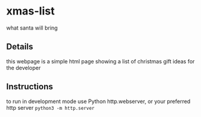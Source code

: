 # xmas-list

what santa will bring

## Details

this webpage is a simple html page showing a list of christmas gift ideas for the developer

## Instructions

to run in development mode use Python http.webserver, or your preferred http server
`python3 -m http.server`
